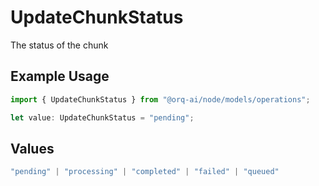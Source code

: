 # UpdateChunkStatus

The status of the chunk

## Example Usage

```typescript
import { UpdateChunkStatus } from "@orq-ai/node/models/operations";

let value: UpdateChunkStatus = "pending";
```

## Values

```typescript
"pending" | "processing" | "completed" | "failed" | "queued"
```